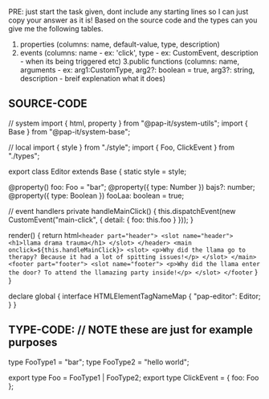 PRE: just start the task given, dont include any starting lines so I can just copy your answer as it is!
 Based on the source code and the types can you give me the following tables.

1. properties (columns: name, default-value, type, description)
2. events (columns: name - ex: 'click', type - ex: CustomEvent<ClickEvent>, description - when its being triggered etc)
3.public functions (columns: name, arguments - ex: arg1:CustomType, arg2?: boolean = true, arg3?: string, description - breif explenation what it does)

## SOURCE-CODE

 // system
import { html, property } from "@pap-it/system-utils";
import { Base } from "@pap-it/system-base";

// local
import { style } from "./style";
import { Foo, ClickEvent } from "./types";

export class Editor extends Base {
  static style = style;

  @property() foo: Foo = "bar";
  @property({ type: Number }) bajs?: number;
  @property({ type: Boolean }) fooLaa: boolean = true;

  // event handlers
  private handleMainClick() {
    this.dispatchEvent(new CustomEvent<ClickEvent>("main-click", { detail: { foo: this.foo } }));
  }

  render() {
    return html`
            <header part="header">
                <slot name="header">
                    <h1>llama drama trauma</h1>
                </slot>
            </header>
            <main onclick=${this.handleMainClick}>
                <slot>
                    <p>Why did the llama go to therapy? Because it had a lot of spitting issues!</p>
                </slot>
            </main>
            <footer part="footer">
                <slot name="footer">
                    <p>Why did the llama enter the door? To attend the llamazing party inside!</p>
                </slot>
            </footer
        `
  }
}

declare global {
  interface HTMLElementTagNameMap {
    "pap-editor": Editor;
  }
}

## TYPE-CODE: // NOTE these are just for example purposes

type FooType1 = "bar";
type FooType2 = "hello world";

export type Foo = FooType1 | FooType2;
export type ClickEvent = { foo: Foo };
